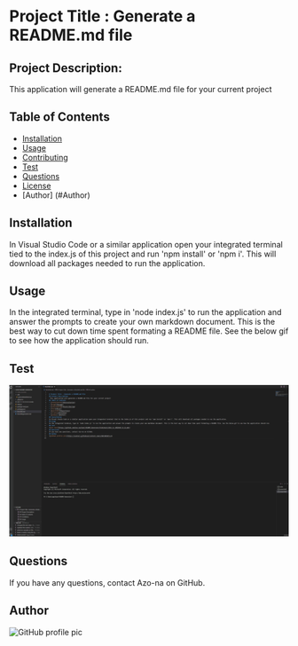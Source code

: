 
# Project Title : Generate a README.md file 
## Project Description:
 This application will generate a README.md file for your current project
## Table of Contents
* [Installation](#installation)
* [Usage](#usage)
* [Contributing](#contributing)
* [Test](#test)
* [Questions](#questions)
* [License](#license)
* [Author] (#Author)
## Installation
In Visual Studio Code or a similar application open your integrated terminal tied to the index.js of this project and run 'npm install' or 'npm i'. This will download all packages needed to run the application.
## Usage
In the integrated terminal, type in 'node index.js' to run the application and answer the prompts to create your own markdown document. This is the best way to cut down time spent formating a README file. See the below gif to see how the application should run. 
## Test
![Alt Text](https://github.com/Azo-na/Good-README-Generator/blob/main/goodreadme.gif)
## Questions
If you have any questions, contact Azo-na on GitHub.
## Author 
![GitHub profile pic](https://avatars.githubusercontent.com/u/60130650?v=4)
